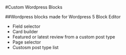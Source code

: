 #Custom Wordpress Blocks

##Wordpress blocks made for Wordpress 5 Block Editor

- Field selector
- Card builder
- Featured or latest review from a custom post type
- Page selector
- Custosm post type list
